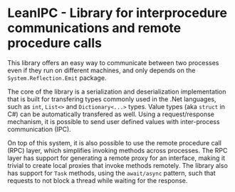 # LeanIPC - Library for interprocedure communications and remote procedure calls

This library offers an easy way to communicate between two processes even if they run on different machines, and only depends on the `System.Reflection.Emit` package. 

The core of the library is a serialization and deserialization implementation that is built for transfering types commonly used in the .Net languages, such as `int`, `List<>` and `Dictionary<...>` types. Value types (aka `struct` in C#) can be automatically transfered as well. Using a request/response mechanism, it is possible to send user defined values with inter-process communication (IPC).

On top of this system, it is also possible to use the remote procedure call (RPC) layer, which simplifies invoking methods across processes. The RPC layer has support for generating a remote proxy for an interface, making it trivial to create local proxies that invoke methods remotely. The library also has support for `Task` methods, using the `await/async` pattern, such that requests to not block a thread while waiting for the response.
